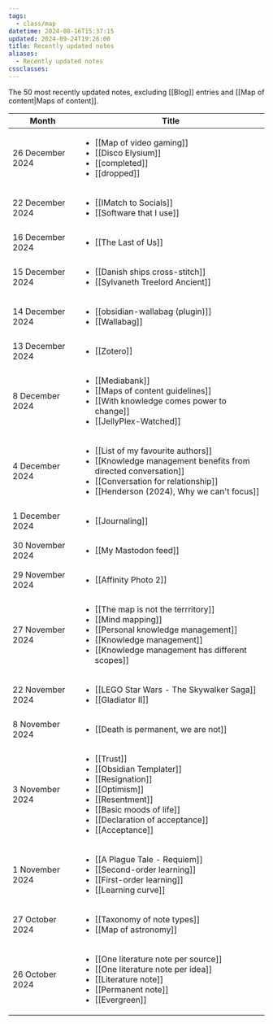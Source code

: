 ```yaml
---
tags:
  - class/map
datetime: 2024-08-16T15:37:15
updated: 2024-09-24T19:26:00
title: Recently updated notes
aliases:
  - Recently updated notes
cssclasses:
---
```

The 50 most recently updated notes, excluding [[Blog]] entries and [[Map of content|Maps of content]].

<!-- QueryToSerialize: table without id row.key as Month, rows.file.link as Title from "Quartz/notes" and -#class/blog sort date(default(updated,datetime)) desc limit 50 flatten dateformat(default(updated,datetime),"yyyy-MM") as month group by dateformat(default(updated, datetime),"d MMMM y") sort default(rows.updated,rows.datetime) desc -->
<!-- SerializedQuery: table without id row.key as Month, rows.file.link as Title from "Quartz/notes" and -#class/blog sort date(default(updated,datetime)) desc limit 50 flatten dateformat(default(updated,datetime),"yyyy-MM") as month group by dateformat(default(updated, datetime),"d MMMM y") sort default(rows.updated,rows.datetime) desc -->

| Month            | Title                                                                                                                                                                                                                                                                                                                                                                                                                                                                                         |
| ---------------- | --------------------------------------------------------------------------------------------------------------------------------------------------------------------------------------------------------------------------------------------------------------------------------------------------------------------------------------------------------------------------------------------------------------------------------------------------------------------------------------------- |
| 26 December 2024 | <ul><li>[[Map of video gaming]]</li><li>[[Disco Elysium]]</li><li>[[completed]]</li><li>[[dropped]]</li></ul>                                                                                                                                                                                                                                                     |
| 22 December 2024 | <ul><li>[[IMatch to Socials]]</li><li>[[Software that I use]]</li></ul>                                                                                                                                                                                                                                                                                                                                             |
| 16 December 2024 | <ul><li>[[The Last of Us]]</li></ul>                                                                                                                                                                                                                                                                                                                                                                                                                         |
| 15 December 2024 | <ul><li>[[Danish ships cross-stitch]]</li><li>[[Sylvaneth Treelord Ancient]]</li></ul>                                                                                                                                                                                                                                                                                                               |
| 14 December 2024 | <ul><li>[[obsidian-wallabag (plugin)]]</li><li>[[Wallabag]]</li></ul>                                                                                                                                                                                                                                                                                                                                                 |
| 13 December 2024 | <ul><li>[[Zotero]]</li></ul>                                                                                                                                                                                                                                                                                                                                                                                                                                         |
| 8 December 2024  | <ul><li>[[Mediabank]]</li><li>[[Maps of content guidelines]]</li><li>[[With knowledge comes power to change]]</li><li>[[JellyPlex-Watched]]</li></ul>                                                                                                                                                                     |
| 4 December 2024  | <ul><li>[[List of my favourite authors]]</li><li>[[Knowledge management benefits from directed conversation]]</li><li>[[Conversation for relationship]]</li><li>[[Henderson (2024), Why we can't focus]]</li></ul>                                           |
| 1 December 2024  | <ul><li>[[Journaling]]</li></ul>                                                                                                                                                                                                                                                                                                                                                                                                                                 |
| 30 November 2024 | <ul><li>[[My Mastodon feed]]</li></ul>                                                                                                                                                                                                                                                                                                                                                                                                                     |
| 29 November 2024 | <ul><li>[[Affinity Photo 2]]</li></ul>                                                                                                                                                                                                                                                                                                                                                                                                                     |
| 27 November 2024 | <ul><li>[[The map is not the terrritory]]</li><li>[[Mind mapping]]</li><li>[[Personal knowledge management]]</li><li>[[Knowledge management]]</li><li>[[Knowledge management has different scopes]]</li></ul>                                               |
| 22 November 2024 | <ul><li>[[LEGO Star Wars - The Skywalker Saga]]</li><li>[[Gladiator II]]</li></ul>                                                                                                                                                                                                                                                                                                                       |
| 8 November 2024  | <ul><li>[[Death is permanent, we are not]]</li></ul>                                                                                                                                                                                                                                                                                                                                                                                         |
| 3 November 2024  | <ul><li>[[Trust]]</li><li>[[Obsidian Templater]]</li><li>[[Resignation]]</li><li>[[Optimism]]</li><li>[[Resentment]]</li><li>[[Basic moods of life]]</li><li>[[Declaration of acceptance]]</li><li>[[Acceptance]]</li></ul> |
| 1 November 2024  | <ul><li>[[A Plague Tale - Requiem]]</li><li>[[Second-order learning]]</li><li>[[First-order learning]]</li><li>[[Learning curve]]</li></ul>                                                                                                                                                                                         |
| 27 October 2024  | <ul><li>[[Taxonomy of note types]]</li><li>[[Map of astronomy]]</li></ul>                                                                                                                                                                                                                                                                                                                                         |
| 26 October 2024  | <ul><li>[[One literature note per source]]</li><li>[[One literature note per idea]]</li><li>[[Literature note]]</li><li>[[Permanent note]]</li><li>[[Evergreen]]</li></ul>                                                                                                                     |
<!-- SerializedQuery END -->
